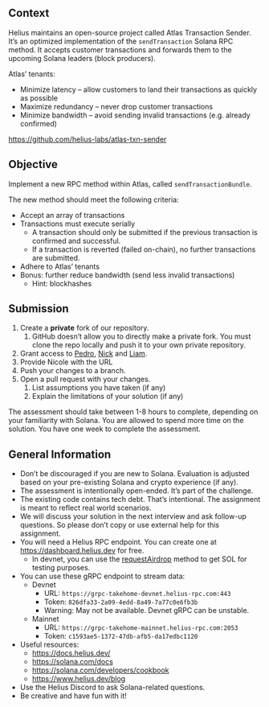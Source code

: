 ## Context

Helius maintains an open-source project called Atlas Transaction Sender. It’s an optimized implementation of the `sendTransaction` Solana RPC method. It accepts customer transactions and forwards them to the upcoming Solana leaders (block producers).

 

Atlas’ tenants:

- Minimize latency – allow customers to land their transactions as quickly as possible
- Maximize redundancy – never drop customer transactions
- Minimize bandwidth – avoid sending invalid transactions (e.g. already confirmed)

https://github.com/helius-labs/atlas-txn-sender

## Objective

Implement a new RPC method within Atlas, called `sendTransactionBundle`. 

The new method should meet the following criteria:

- Accept an array of transactions
- Transactions must execute serially
    - A transaction should only be submitted if the previous transaction is confirmed and successful.
    - If a transaction is reverted (failed on-chain), no further transactions are submitted.
- Adhere to Atlas’ tenants
- Bonus: further reduce bandwidth (send less invalid transactions)
    - Hint: blockhashes

## Submission

1. Create a **private** fork of our repository.
    1. GitHub doesn’t allow you to directly make a private fork. You must clone the repo locally and push it to your own private repository.
2. Grant access to [Pedro](https://github.com/pmantica11), [Nick](https://github.com/nicolaspennie) and [Liam](https://github.com/vovkman).
3. Provide Nicole with the URL 
4. Push your changes to a branch.
5. Open a pull request with your changes.
    1. List assumptions you have taken (if any)
    2. Explain the limitations of your solution (if any)

The assessment should take between 1-8 hours to complete, depending on your familiarity with Solana. You are allowed to spend more time on the solution. You have one week to complete the assessment.

## General Information

- Don’t be discouraged if you are new to Solana. Evaluation is adjusted based on your pre-existing Solana and crypto experience (if any).
- The assessment is intentionally open-ended. It’s part of the challenge.
- The existing code contains tech debt. That’s intentional. The assignment is meant to reflect real world scenarios.
- We will discuss your solution in the next interview and ask follow-up questions. So please don’t copy or use external help for this assignment.
- You will need a Helius RPC endpoint. You can create one at https://dashboard.helius.dev for free.
    - In devnet, you can use the [requestAirdrop](https://solana.com/docs/rpc/http/requestairdrop) method to get SOL for testing purposes.
- You can use these gRPC endpoint to stream data:
    - Devnet
        - URL:  `https://grpc-takehome-devnet.helius-rpc.com:443`
        - Token: `826dfa33-2a09-4edd-8a49-7a77c0e6fb3b`
        - Warning: May not be available. Devnet gRPC can be unstable.
    - Mainnet
        - URL: `https://grpc-takehome-mainnet.helius-rpc.com:2053`
        - Token: `c1593ae5-1372-47db-afb5-da17edbc1120`
- Useful resources:
    - https://docs.helius.dev/
    - https://solana.com/docs
    - https://solana.com/developers/cookbook
    - https://www.helius.dev/blog
- Use the Helius Discord to ask Solana-related questions.
- Be creative and have fun with it!